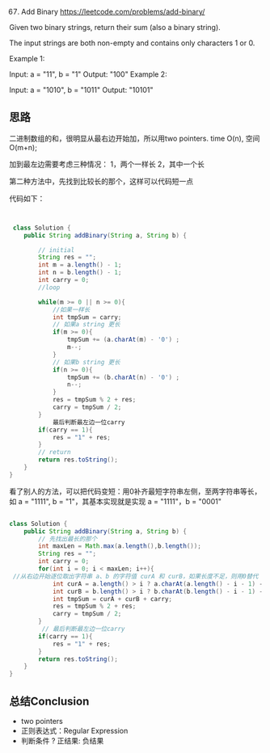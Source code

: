 67. Add Binary
https://leetcode.com/problems/add-binary/


Given two binary strings, return their sum (also a binary string).

The input strings are both non-empty and contains only characters 1 or 0.

Example 1:

Input: a = "11", b = "1"
Output: "100"
Example 2:

Input: a = "1010", b = "1011"
Output: "10101"

## 思路

二进制数组的和，很明显从最右边开始加，所以用two pointers. time O(n), 空间O(m+n);

加到最左边需要考虑三种情况：
1，两个一样长
2，其中一个长

第二种方法中，先找到比较长的那个，这样可以代码短一点


代码如下：

```java


 class Solution {
    public String addBinary(String a, String b) {

        // initial
        String res = "";
        int m = a.length() - 1;
        int n = b.length() - 1;
        int carry = 0;
        //loop

        while(m >= 0 || n >= 0){
            //如果一样长
            int tmpSum = carry;
            // 如果a string 更长
            if(m >= 0){
                tmpSum += (a.charAt(m) - '0') ;
                m--;
            }
            // 如果b string 更长
            if(n >= 0){
                tmpSum += (b.charAt(n) - '0') ;
                n--;
            }
            res = tmpSum % 2 + res;
            carry = tmpSum / 2;
        }
            最后判断最左边一位carry
        if(carry == 1){
            res = "1" + res;
        }
        // return
        return res.toString();   
    }
}
```

看了别人的方法，可以把代码变短：用0补齐最短字符串左侧，至两字符串等长，如 a = "1111", b = "1"，其基本实现就是实现 a = "1111"，b = "0001"

```java

class Solution {
    public String addBinary(String a, String b) {
        // 先找出最长的那个
        int maxLen = Math.max(a.length(),b.length());
        String res = "";
        int carry = 0;
        for(int i = 0; i < maxLen; i++){
 //从右边开始逐位取出字符串 a、b 的字符值 curA 和 curB，如果长度不足，则用0替代
            int curA = a.length() > i ? a.charAt(a.length() - i - 1) - '0' : 0;
            int curB = b.length() > i ? b.charAt(b.length() - i - 1) - '0' : 0;
            int tmpSum = curA + curB + carry;
            res = tmpSum % 2 + res;
            carry = tmpSum / 2;
        }
         // 最后判断最左边一位carry
        if(carry == 1){
            res = "1" + res;
        }
        return res.toString();
    }
}

```

## 总结Conclusion

- two pointers
- 正则表达式：Regular Expression
- 判断条件 ? 正结果: 负结果
